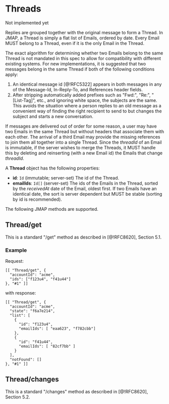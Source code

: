 # Threads

<aside class="warning">
  Not implemented yet
</aside>

Replies are grouped together with the original message to form a Thread. In JMAP, a Thread is simply a flat list of Emails, ordered by date. Every Email MUST belong to a Thread, even if it is the only Email in the Thread.

The exact algorithm for determining whether two Emails belong to the same Thread is not mandated in this spec to allow for compatibility with different existing systems. For new implementations, it is suggested that two messages belong in the same Thread if both of the following conditions apply:

  1. An identical message id [@!RFC5322] appears in both messages in any of the
     Message-Id, In-Reply-To, and References header fields.
  2. After stripping automatically added prefixes such as "Fwd:", "Re:",
     "[List-Tag]", etc., and ignoring white space, the subjects are the same. This avoids the situation where a person replies to an old message as a convenient way of finding the right recipient to send to but changes the subject and starts a new conversation.

If messages are delivered out of order for some reason, a user may have two Emails in the same Thread but without headers that associate them with each other. The arrival of a third Email may provide the missing references to join them all together into a single Thread. Since the *threadId* of an Email is immutable, if the server wishes to merge the Threads, it MUST handle this by deleting and reinserting (with a new Email id) the Emails that change *threadId*.

A **Thread** object has the following properties:

- **id**: `Id` (immutable; server-set)
  The id of the Thread.
- **emailIds**: `Id[]` (server-set)
  The ids of the Emails in the Thread, sorted by the *receivedAt* date of the Email, oldest first. If two Emails have an identical date, the sort is server dependent but MUST be stable (sorting by id is recommended).

The following JMAP methods are supported.

## Thread/get

This is a standard "/get" method as described in [@!RFC8620], Section 5.1.

### Example

Request:

    [[ "Thread/get", {
      "accountId": "acme",
      "ids": ["f123u4", "f41u44"]
    }, "#1" ]]

with response:

    [[ "Thread/get", {
      "accountId": "acme",
      "state": "f6a7e214",
      "list": [
        {
          "id": "f123u4",
          "emailIds": [ "eaa623", "f782cbb"]
        },
        {
          "id": "f41u44",
          "emailIds": [ "82cf7bb" ]
        }
      ],
      "notFound": []
    }, "#1" ]]

## Thread/changes

This is a standard "/changes" method as described in [@!RFC8620], Section 5.2.
